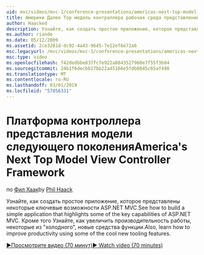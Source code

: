 ```yaml
---
uid: mvc/videos/mvc-1/conference-presentations/americas-next-top-model-view-controller-framework
title: Америки Далее Top модель контроллера рабочая среда представлений | Документация Майкрософт
author: Haacked
description: Узнайте, как создать простое приложение, которое представлены некоторые ключевые возможности ASP.NET MVC. Кроме того, узнайте, как повысить производительность с помощью некоторых...
ms.author: riande
ms.date: 05/12/2009
ms.assetid: 2ce3281d-dc92-4a43-9645-7e12ef6e72a6
msc.legacyurl: /mvc/videos/mvc-1/conference-presentations/americas-next-top-model-view-controller-framework
msc.type: video
ms.openlocfilehash: f42dedbbe837fcfe922a8843527960e7f55f3b04
ms.sourcegitcommit: 24b1f6decbb17bb22a45166e5fdb0845c65af498
ms.translationtype: MT
ms.contentlocale: ru-RU
ms.lasthandoff: 03/01/2019
ms.locfileid: "57056331"
---
```

<a name="americas-next-top-model-view-controller-framework"></a><span data-ttu-id="0c1ea-104">Платформа контроллера представления модели следующего поколения</span><span class="sxs-lookup"><span data-stu-id="0c1ea-104">America's Next Top Model View Controller Framework</span></span>
====================
<span data-ttu-id="0c1ea-105">по [Фил Хаак](https://github.com/Haacked)</span><span class="sxs-lookup"><span data-stu-id="0c1ea-105">by [Phil Haack](https://github.com/Haacked)</span></span>

<span data-ttu-id="0c1ea-106">Узнайте, как создать простое приложение, которое представлены некоторые ключевые возможности ASP.NET MVC.</span><span class="sxs-lookup"><span data-stu-id="0c1ea-106">See how to build a simple application that highlights some of the key capabilities of ASP.NET MVC.</span></span> <span data-ttu-id="0c1ea-107">Кроме того Узнайте, как увеличить производительность работы, некоторые из "холодного", новые средства функции.</span><span class="sxs-lookup"><span data-stu-id="0c1ea-107">Also, learn how to improve productivity using some of the cool new tooling features.</span></span>

[<span data-ttu-id="0c1ea-108">&#9654;Просмотрите видео (70 минут)</span><span class="sxs-lookup"><span data-stu-id="0c1ea-108">&#9654; Watch video (70 minutes)</span></span>](https://channel9.msdn.com/Blogs/ASP-NET-Site-Videos/americas-next-top-model-view-controller-framework)
